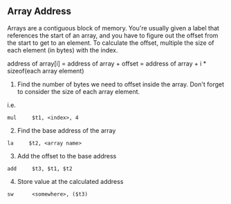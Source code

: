 ## Array Address

Arrays are a contiguous block of memory. You're usually given a label that references the start of an array, and you have to figure out the offset from the start to get to an element. To calculate the offset, multiple the size of each element (in bytes) with the index.

address of array[i] = address of array + offset 
= address of array + i * sizeof(each array element)

1) Find the number of bytes we need to offset inside the array.
Don't forget to consider the size of each array element.

i.e.
```
mul     $t1, <index>, 4 
```

2) Find the base address of the array

```
la     $t2, <array name> 
```

3) Add the offset to the base address

```
add     $t3, $t1, $t2
```

4) Store value at the calculated address

```
sw      <somewhere>, ($t3)
```

